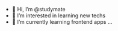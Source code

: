- 👋 Hi, I’m @studymate
- 👀 I’m interested in learning new techs
- 🌱 I’m currently learning frontend apps
...

<!---
studymate/studymate is a ✨ special ✨ repository because its `README.md` (this file) appears on your GitHub profile.
You can click the Preview link to take a look at your changes.
--->
